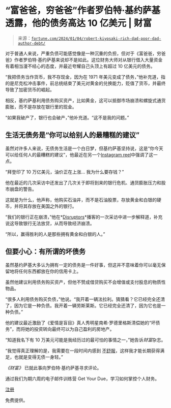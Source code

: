<!--yml

category: 未分类

date: 2024-05-27 14:32:08

-->

# “富爸爸，穷爸爸”作者罗伯特·基约萨基透露，他的债务高达 10 亿美元 | 财富

> 来源：[`fortune.com/2024/01/04/robert-kiyosaki-rich-dad-poor-dad-author-debt/`](https://fortune.com/2024/01/04/robert-kiyosaki-rich-dad-poor-dad-author-debt/)

对于普通人来说，严重负债可能感觉像是一种沉重的负担，但对于《富爸爸，穷爸爸》作者罗伯特·基约萨基来说却不是如此。这位财务大师对从银行借入大量资金有着相当漫不经心的态度，并最近夸耀自己头顶上有超过 10 亿美元的债务。

“我把债务当作货币，我不存现金，因为在 1971 年美元变成了债务，”他补充道，指的是尼克松冲击事件，前总统结束了美元对黄金的兑换能力，贬值了货币，并最终导致了加密货币的崛起。

相反，基约萨基利用债务购买资产，比如黄金，这可以抵御市场崩溃和螺旋式通货膨胀，而不是存放在银行里的现金。

“如果我破产了，银行也会破产，”他补充道。“这不是我的问题。”

## 生活无债务是“你可以给别人的最糟糕的建议”

虽然对许多人来说，无债务生活是一个白日梦，但基约萨基坚持说，这是“你今天可以给任何人的最糟糕的建议”，他最近在另一个[Instagram reel](https://www.instagram.com/p/C1X-KYMMpo2/)中强调了这一点。

“拜登印了 10 万亿美元，油价正在上涨… 我为什么要存钱？”

他在最近的几次采访中还发出了几次关于即将到来的银行危机、通货膨胀压力和股市崩盘的警告。

这就是为什么，他声称，他购买石油井，而不是石油股票，存放黄金和白银的硬币，并将其存放在美国之外的银行。

“我们的银行正在崩溃，”他在*[Disruptors](https://youtube.com/watch?v=6TNk4iNZ2gw&ab_channel=RobMoore)*播客的一次采访中进一步解释道，补充说这导致银行无法放贷，从而导致经济崩溃。

“所以，赢得胜利的人是那些拥有黄金和白银的人。”

## 但要小心：有所谓的坏债务

虽然基约萨基大多认为拥有一定的债务是一件好事，但这并不意味着你可以毫无保留地将任何东西都放在你的信用卡上。

虽然他建议利用债务购买资产，但他不赞成借贷购买不会增值或支付股息的物质性物品。

“很多人利用债务购买负债，”他说。“我开着一辆法拉利。猜猜看？它已经完全还清了，因为它是一种负债。我开着一辆劳斯莱斯。它已经完全还清了，因为它也是一种负债。”

他的建议最近激励了《爱情是盲目》真人秀明星南希·罗德里格斯清偿她的“坏债务”，而将她的投资转向最终可以为自己盈利的房地产。

“知道我名下有 10 万美元可能是我经历过的最可怕的事情之一，”她告诉*财富*杂志。

“我觉得真正理解的是，我需要在一段时间内感到 [不舒服](https://fortune.com/2023/07/16/how-nancy-rodriguez-love-is-blind-built-wealth-real-estate/)，这样我才能长期获得满足，也就是变得无债一身轻。”

*《财富》* 已就此事向罗伯特·基约萨基寻求评论。

通过我们为期六周的电子邮件训练营 Get Your Due，学习如何掌控个人财务。

[注册](https://fortune.com/newsletters/get-your-due?&itm_source=fortune&itm_medium=article_tout&itm_campaign=get_your_due)

免费提供。

